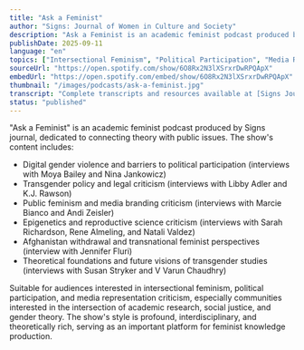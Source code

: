 ```yaml
---
title: "Ask a Feminist"
author: "Signs: Journal of Women in Culture and Society"
description: "Ask a Feminist is an academic feminist podcast produced by Signs: Journal of Women in Culture and Society, focusing on feminist perspectives in current political and social justice issues. The show invites feminist scholars and public intellectuals from interdisciplinary fields to discuss issues such as abortion rights, transgender policy, digital gender violence, public feminism, and science criticism. With a rigorous style and high depth, it is suitable for researchers and public advocates. Spotify rating of 5.0 (1 review), representative among academic feminist podcasts."
publishDate: 2025-09-11
language: "en"
topics: ["Intersectional Feminism", "Political Participation", "Media Representation Critique"]
sourceUrl: "https://open.spotify.com/show/6O8Rx2N3lXSrxrDwRPQApX"
embedUrl: "https://open.spotify.com/embed/show/6O8Rx2N3lXSrxrDwRPQApX"
thumbnail: "/images/podcasts/ask-a-feminist.jpg"
transcript: "Complete transcripts and resources available at [Signs Journal website](http://signsjournal.org)"
status: "published"
---
```


"Ask a Feminist" is an academic feminist podcast produced by Signs journal, dedicated to connecting theory with public issues. The show's content includes:

- Digital gender violence and barriers to political participation (interviews with Moya Bailey and Nina Jankowicz)
- Transgender policy and legal criticism (interviews with Libby Adler and K.J. Rawson)
- Public feminism and media branding criticism (interviews with Marcie Bianco and Andi Zeisler)
- Epigenetics and reproductive science criticism (interviews with Sarah Richardson, Rene Almeling, and Natali Valdez)
- Afghanistan withdrawal and transnational feminist perspectives (interview with Jennifer Fluri)
- Theoretical foundations and future visions of transgender studies (interviews with Susan Stryker and V Varun Chaudhry)

Suitable for audiences interested in intersectional feminism, political participation, and media representation criticism, especially communities interested in the intersection of academic research, social justice, and gender theory. The show's style is profound, interdisciplinary, and theoretically rich, serving as an important platform for feminist knowledge production.